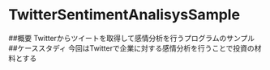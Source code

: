 # TwitterSentimentAnalisysSample
##概要
Twitterからツイートを取得して感情分析を行うプログラムのサンプル
##ケーススタディ
今回はTwitterで企業に対する感情分析を行うことで投資の材料とする
